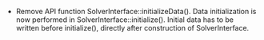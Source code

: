 - Remove API function SolverInterface::initializeData(). Data initialization is now performed in SolverInterface::initialize(). Initial data has to be written before initialize(), directly after construction of SolverInterface.
